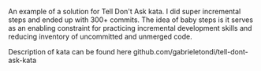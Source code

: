 An example of a solution for Tell Don't Ask kata. I did super incremental steps and ended up with 300+ commits. The idea of baby steps is it serves as an enabling constraint for practicing incremental development skills and reducing inventory of uncommitted and unmerged code.

Description of kata can be found here github.com/gabrieletondi/tell-dont-ask-kata
